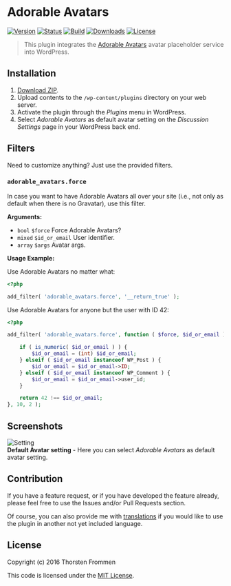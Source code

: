 # Adorable Avatars

[![Version](https://img.shields.io/packagist/v/tfrommen/adorable-avatars.svg)](https://packagist.org/packages/tfrommen/adorable-avatars)
[![Status](https://img.shields.io/badge/status-active-brightgreen.svg)](https://github.com/tfrommen/adorable-avatars)
[![Build](https://img.shields.io/travis/tfrommen/adorable-avatars.svg)](http://travis-ci.org/tfrommen/adorable-avatars)
[![Downloads](https://img.shields.io/packagist/dt/tfrommen/adorable-avatars.svg)](https://packagist.org/packages/tfrommen/adorable-avatars)
[![License](https://img.shields.io/packagist/l/tfrommen/adorable-avatars.svg)](https://packagist.org/packages/tfrommen/adorable-avatars)

> This plugin integrates the [Adorable Avatars](http://avatars.adorable.io/) avatar placeholder service into WordPress.

## Installation

1. [Download ZIP](https://github.com/tfrommen/adorable-avatars/releases).
1. Upload contents to the `/wp-content/plugins` directory on your web server.
1. Activate the plugin through the _Plugins_ menu in WordPress.
1. Select _Adorable Avatars_ as default avatar setting on the _Discussion Settings_ page in your WordPress back end.

## Filters

Need to customize anything? Just use the provided filters.

### `adorable_avatars.force`

In case you want to have Adorable Avatars all over your site (i.e., not only as default when there is no Gravatar), use this filter.

**Arguments:**

* `bool` `$force` Force Adorable Avatars?
* `mixed` `$id_or_email` User identifier.
* `array` `$args` Avatar args.

**Usage Example:**

Use Adorable Avatars no matter what:

```php
<?php

add_filter( 'adorable_avatars.force', '__return_true' );
```

Use Adorable Avatars for anyone but the user with ID 42:

```php
<?php

add_filter( 'adorable_avatars.force', function ( $force, $id_or_email ) {

	if ( is_numeric( $id_or_email ) ) {
		$id_or_email = (int) $id_or_email;
	} elseif ( $id_or_email instanceof WP_Post ) {
		$id_or_email = $id_or_email->ID;
	} elseif ( $id_or_email instanceof WP_Comment ) {
		$id_or_email = $id_or_email->user_id;
	}

	return 42 !== $id_or_email;
}, 10, 2 );
```

## Screenshots

![Setting](resources/assets/screenshot-1.jpg)  
**Default Avatar setting** - Here you can select _Adorable Avatars_ as default avatar setting.

## Contribution

If you have a feature request, or if you have developed the feature already, please feel free to use the Issues and/or Pull Requests section.

Of course, you can also provide me with [translations](https://translate.wordpress.org/projects/wp-plugins/adorable-avatars) if you would like to use the plugin in another not yet included language.

## License

Copyright (c) 2016 Thorsten Frommen

This code is licensed under the [MIT License](LICENSE).

